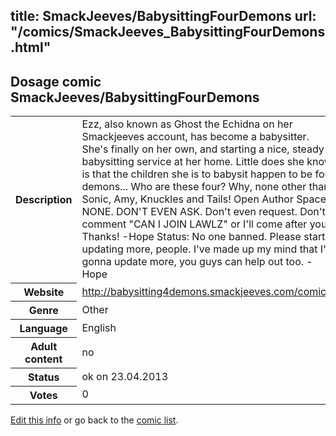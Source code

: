 title: SmackJeeves/BabysittingFourDemons
url: "/comics/SmackJeeves_BabysittingFourDemons.html"
---
Dosage comic SmackJeeves/BabysittingFourDemons
-----------------------------------------

<table class="comicinfo">
<tr>
<th>Description</th><td>Ezz, also known as Ghost the Echidna on her Smackjeeves account, has become a babysitter. She's finally on her own, and starting a nice, steady babysitting service at her home. Little does she know is that the children she is to babysit happen to be four demons... Who are these four? Why, none other than Sonic, Amy, Knuckles and Tails! Open Author Spaces: NONE. DON'T EVEN ASK. Don't even request. Don't comment &quot;CAN I JOIN LAWLZ&quot; or I'll come after you. Thanks! -Hope Status: No one banned. Please start updating more, people. I've made up my mind that I'm gonna update more, you guys can help out too. -Hope</td>
</tr>
<tr>
<th>Website</th><td><a href="http://babysitting4demons.smackjeeves.com/comics/">http://babysitting4demons.smackjeeves.com/comics/</a></td>
</tr>
<tr>
<th>Genre</th><td>Other</td>
</tr>
<tr>
<th>Language</th><td>English</td>
</tr>
<tr>
<th>Adult content</th><td>no</td>
</tr>
<tr>
<th>Status</th><td>ok on 23.04.2013</td>
</tr>
<tr>
<th>Votes</th><td>0</div></td>
</tr>
</table>

[Edit this info](/comics/SmackJeeves_BabysittingFourDemons_edit.html) or go back to the [comic list](../comic-index.html).
